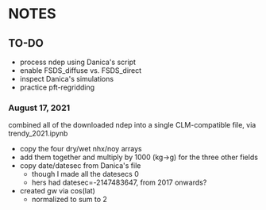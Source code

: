 # NOTES

## TO-DO
- process ndep using Danica's script
- enable FSDS_diffuse vs. FSDS_direct
- inspect Danica's simulations
- practice pft-regridding

### August 17, 2021
combined all of the downloaded ndep into a single CLM-compatible file, via trendy_2021.ipynb
  - copy the four dry/wet nhx/noy arrays
  - add them together and multiply by 1000 (kg->g) for the three other fields 
  - copy date/datesec from Danica's file
    - though I made all the datesecs 0
    - hers had datesec=-2147483647, from 2017 onwards?
  - created gw via cos(lat)
    - normalized to sum to 2
